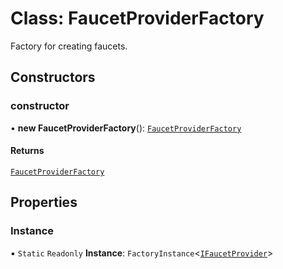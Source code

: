 # Class: FaucetProviderFactory

Factory for creating faucets.

## Constructors

### constructor

• **new FaucetProviderFactory**(): [`FaucetProviderFactory`](FaucetProviderFactory.md)

#### Returns

[`FaucetProviderFactory`](FaucetProviderFactory.md)

## Properties

### Instance

▪ `Static` `Readonly` **Instance**: `FactoryInstance`\<[`IFaucetProvider`](../interfaces/IFaucetProvider.md)\>
